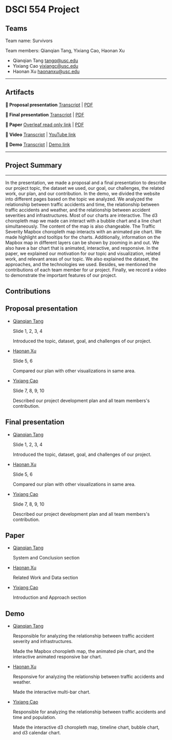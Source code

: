 # DSCI 554 Project
## Teams

Team name: Survivors

Team members: Qianqian Tang, Yixiang Cao, Haonan Xu

- Qianqian Tang <tangq@usc.edu>
- Yixiang Cao <yixiangc@usc.edu>
- Haonan Xu <haonanxu@usc.edu>


---

## Artifacts

__🍿  Proposal presentation__ [Transcript](presentations/proposal/TRANSCRIPT.md) | [PDF](presentations/proposal/presentation.pdf)

__🍿  Final presentation__ [Transcript](presentations/final/PRESENTATION_TRANSCRIPT.md) | [PDF](presentations/final/presentation.pdf)

__📄  Paper__ [Overleaf read only link](https://www.overleaf.com/read/znxnjmmznsbs) | [PDF](paper/paper.pdf)

__🎥  Video__ [Transcript](video/TRANSCRIPT.md) | [YouTube link](https://youtu.be/Uk672-b1vXk)

__🚢  Demo__ [Transcript](video/TRANSCRIPT.md) | [Demo link](https://pdms.usc.edu/dsci-554/projects/<team-name-slug>)

---

## Project Summary

---
In the presentation, we made a proposal and a final presentation to describe our project topic, the dataset we used, our goal, our challenges, the related work, our plan, and our contribution. In the demo, we divided the website into different pages based on the topic we analyzed. We analyzed the relationship between traffic accidents and time, the relationship between traffic accidents and weather, and the relationship between accident severities and infrastructures. Most of our charts are interactive. The d3 choropleth map we made can interact with a bubble chart and a line chart simultaneously. The content of the map is also changeable. The Traffic Severity Mapbox choropleth map interacts with an animated pie chart. We made highlight and tooltips for the charts. Additionally, information on the Mapbox map in different layers can be shown by zooming in and out. We also have a bar chart that is animated, interactive, and responsive. In the paper, we explained our motivation for our topic and visualization, related work, and relevant areas of our topic. We also explained the dataset, the approaches, and the technologies we used. Besides, we mentioned the contributions of each team member for ur project. Finally, we record a video to demonstrate the important features of our project.

## Contributions

## Proposal presentation

- [Qianqian Tang](mailto:tangq@usc.edu) 
  
  Slide 1, 2, 3, 4
  
  Introduced the topic, dataset, goal, and challenges of our project.
- [Haonan Xu](mailto:haonanxu@usc.edu)
  
  Slide 5, 6
  
  Compared our plan with other visualizations in same area.
- [Yixiang Cao](mailto:yixiangc@usc.edu) 
  
  Slide 7, 8, 9, 10
  
  Described our project development plan and all team members's contribution.

## Final presentation

- [Qianqian Tang](mailto:tangq@usc.edu) 
  
  Slide 1, 2, 3, 4
  
  Introduced the topic, dataset, goal, and challenges of our project.
- [Haonan Xu](mailto:haonanxu@usc.edu)
  
  Slide 5, 6
  
  Compared our plan with other visualizations in same area.
- [Yixiang Cao](mailto:yixiangc@usc.edu) 
  
  Slide 7, 8, 9, 10
  
  Described our project development plan and all team members's contribution.

## Paper

- [Qianqian Tang](mailto:tangq@usc.edu) 
  
  System and Conclusion section
- [Haonan Xu](mailto:haonanxu@usc.edu)
  
  Related Work and Data section
- [Yixiang Cao](mailto:yixiangc@usc.edu) 
  
  Introduction and Approach section

## Demo

- [Qianqian Tang](mailto:tangq@usc.edu) 
  
  Responsible for analyzing the relationship between traffic accident severity and infrastructures.
  
  Made the Mapbox choropleth map, the animated pie chart, and the interactive animated responsive bar chart.
- [Haonan Xu](mailto:haonanxu@usc.edu)
  
  Responsive for analyzing the relationship between traffic accidents and weather.
  
  Made the interactive multi-bar chart. 
- [Yixiang Cao](mailto:yixiangc@usc.edu) 
  
  Responsible for analyzing the relationship between traffic accidents and time and population.
  
  Made the interactive d3 choropleth map, timeline chart, bubble chart, and d3 calendar chart.